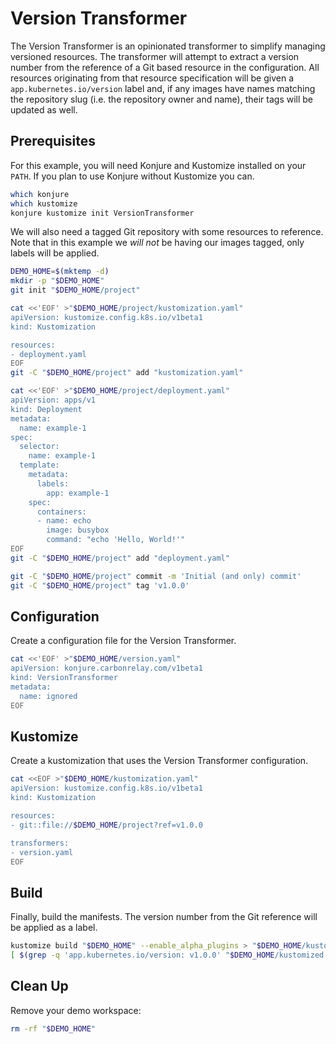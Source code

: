 # Version Transformer

The Version Transformer is an opinionated transformer to simplify managing versioned resources. The transformer will attempt to extract a version number from the reference of a Git based resource in the configuration. All resources originating from that resource specification will be given a `app.kubernetes.io/version` label and, if any images have names matching the repository slug (i.e. the repository owner and name), their tags will be updated as well.

## Prerequisites

For this example, you will need Konjure and Kustomize installed on your `PATH`. If you plan to use Konjure without Kustomize you can.

```sh
which konjure
which kustomize
konjure kustomize init VersionTransformer
```

We will also need a tagged Git repository with some resources to reference. Note that in this example we _will not_ be having our images tagged, only labels will be applied.

```sh
DEMO_HOME=$(mktemp -d)
mkdir -p "$DEMO_HOME"
git init "$DEMO_HOME/project"

cat <<'EOF' >"$DEMO_HOME/project/kustomization.yaml"
apiVersion: kustomize.config.k8s.io/v1beta1
kind: Kustomization

resources:
- deployment.yaml
EOF
git -C "$DEMO_HOME/project" add "kustomization.yaml"

cat <<'EOF' >"$DEMO_HOME/project/deployment.yaml"
apiVersion: apps/v1
kind: Deployment
metadata:
  name: example-1
spec:
  selector:
    name: example-1
  template:
    metadata:
      labels:
        app: example-1
    spec:
      containers:
      - name: echo
        image: busybox
        command: "echo 'Hello, World!'"
EOF
git -C "$DEMO_HOME/project" add "deployment.yaml"

git -C "$DEMO_HOME/project" commit -m 'Initial (and only) commit'
git -C "$DEMO_HOME/project" tag 'v1.0.0'
```

## Configuration

Create a configuration file for the Version Transformer.

```sh
cat <<'EOF' >"$DEMO_HOME/version.yaml"
apiVersion: konjure.carbonrelay.com/v1beta1
kind: VersionTransformer
metadata:
  name: ignored
EOF
```

## Kustomize

Create a kustomization that uses the Version Transformer configuration.

```sh
cat <<EOF >"$DEMO_HOME/kustomization.yaml"
apiVersion: kustomize.config.k8s.io/v1beta1
kind: Kustomization

resources:
- git::file://$DEMO_HOME/project?ref=v1.0.0

transformers:
- version.yaml
EOF
```

## Build

Finally, build the manifests. The version number from the Git reference will be applied as a label.

```sh
kustomize build "$DEMO_HOME" --enable_alpha_plugins > "$DEMO_HOME/kustomized.yaml"
[ $(grep -q 'app.kubernetes.io/version: v1.0.0' "$DEMO_HOME/kustomized.yaml" && echo $?) ]
```

## Clean Up

Remove your demo workspace:

```sh
rm -rf "$DEMO_HOME"
```

